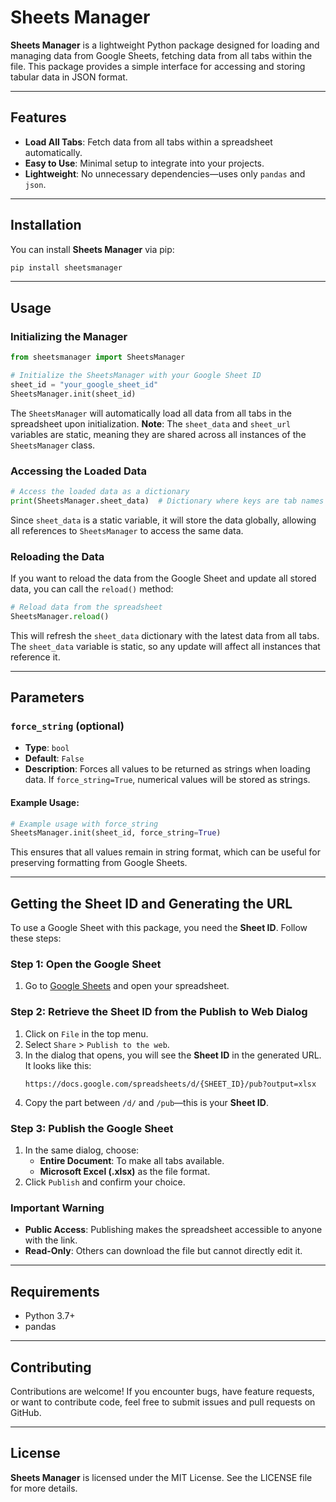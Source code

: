 # Sheets Manager

**Sheets Manager** is a lightweight Python package designed for loading and managing data from Google Sheets, fetching data from all tabs within the file. This package provides a simple interface for accessing and storing tabular data in JSON format.

---

## Features

- **Load All Tabs**: Fetch data from all tabs within a spreadsheet automatically.
- **Easy to Use**: Minimal setup to integrate into your projects.
- **Lightweight**: No unnecessary dependencies—uses only `pandas` and `json`.

---

## Installation

You can install **Sheets Manager** via pip:

```bash
pip install sheetsmanager
```

---

## Usage

### Initializing the Manager

```python
from sheetsmanager import SheetsManager

# Initialize the SheetsManager with your Google Sheet ID
sheet_id = "your_google_sheet_id"
SheetsManager.init(sheet_id)
```

The `SheetsManager` will automatically load all data from all tabs in the spreadsheet upon initialization. **Note**: The `sheet_data` and `sheet_url` variables are static, meaning they are shared across all instances of the `SheetsManager` class.

### Accessing the Loaded Data

```python
# Access the loaded data as a dictionary
print(SheetsManager.sheet_data)  # Dictionary where keys are tab names and values are the tab data
```

Since `sheet_data` is a static variable, it will store the data globally, allowing all references to `SheetsManager` to access the same data.

### Reloading the Data

If you want to reload the data from the Google Sheet and update all stored data, you can call the `reload()` method:

```python
# Reload data from the spreadsheet
SheetsManager.reload()
```

This will refresh the `sheet_data` dictionary with the latest data from all tabs. The `sheet_data` variable is static, so any update will affect all instances that reference it.

---

## Parameters

### `force_string` (optional)

- **Type**: `bool`
- **Default**: `False`
- **Description**: Forces all values to be returned as strings when loading data. If `force_string=True`, numerical values will be stored as strings.

#### Example Usage:

```python
# Example usage with force_string
SheetsManager.init(sheet_id, force_string=True)
```

This ensures that all values remain in string format, which can be useful for preserving formatting from Google Sheets.

---

## Getting the Sheet ID and Generating the URL

To use a Google Sheet with this package, you need the **Sheet ID**. Follow these steps:

### Step 1: Open the Google Sheet

1. Go to [Google Sheets](https://sheets.google.com/) and open your spreadsheet.

### Step 2: Retrieve the Sheet ID from the Publish to Web Dialog

1. Click on `File` in the top menu.
2. Select `Share` > `Publish to the web`.
3. In the dialog that opens, you will see the **Sheet ID** in the generated URL. It looks like this:
   ```
   https://docs.google.com/spreadsheets/d/{SHEET_ID}/pub?output=xlsx
   ```
4. Copy the part between `/d/` and `/pub`—this is your **Sheet ID**.

### Step 3: Publish the Google Sheet

1. In the same dialog, choose:
   - **Entire Document**: To make all tabs available.
   - **Microsoft Excel (.xlsx)** as the file format.
2. Click `Publish` and confirm your choice.

### Important Warning

- **Public Access**: Publishing makes the spreadsheet accessible to anyone with the link.
- **Read-Only**: Others can download the file but cannot directly edit it.

---

## Requirements

- Python 3.7+
- pandas

---

## Contributing

Contributions are welcome! If you encounter bugs, have feature requests, or want to contribute code, feel free to submit issues and pull requests on GitHub.

---

## License

**Sheets Manager** is licensed under the MIT License. See the LICENSE file for more details.

